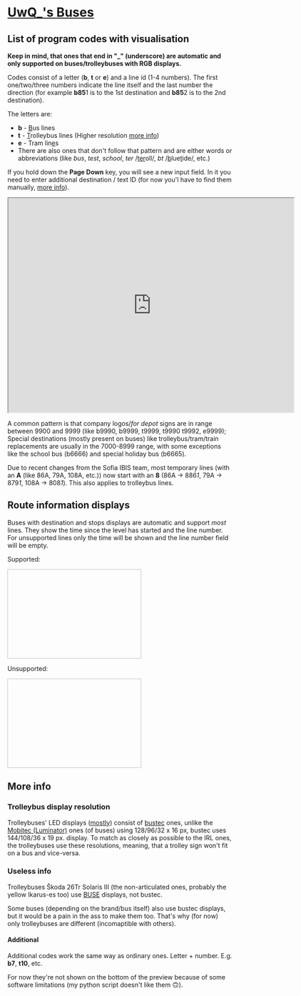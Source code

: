 # [UwQ_'s Buses](https://steamcommunity.com/sharedfiles/filedetails/?id=3355235212)

## List of program codes with visualisation
**Keep in mind, that ones that end in "_" (underscore) are automatic and only supported on buses/trolleybuses with RGB displays.**

Codes consist of a letter (**b**, **t** or **e**) and a line id (1-4 numbers). The first one/two/three numbers indicate the line itself and the last number the direction (for example **b85**1 is to the 1st destination and **b85**2 is to the 2nd destination).

The letters are:
- **b** - <ins>B</ins>us lines
- **t** - <ins>T</ins>rolleybus lines (Higher resolution [more info](#more-info))
- **e** - Tram lin<ins>e</ins>s
- There are also ones that don't follow that pattern and are either words or abbreviations (like *bus*, *test*, *school*, *ter* /<ins>ter</ins>oll/, *bt* /<ins>b</ins>lue<ins>t</ins>ide/, etc.)

If you hold down the **Page Down** key, you will see a new input field. In it you need to enter additional destination / text ID (for now you'l have to find them manually, [more info](#additional)).

<!-- Ones that start with "**s_**" will display text only on the front display while the others will only display the line number. -->

<iframe src="https://drive.google.com/file/d/1jkxPLIEW_YRySjPAC7d0Y7V2lbm7i9Xc/preview" width="640" height="480"></iframe>

A common pattern is that company logos/*for depot* signs are in range between 9900 and 9999 (like b9990, b9999, t9999, t9990 t9992, e9999); Special destinations (mostly present on buses) like trolleybus/tram/train replacements are usually in the 7000-8999 range, with some exceptions like the school bus (b6666) and special holiday bus (b6665).

Due to recent changes from the Sofia IBIS team, most temporary lines (with an **A** (like 86A, 79A, 108A, etc.)) now start with an **8** (86A -> 886*1*, 79A -> 879*1*, 108A -> 808*1*). This also applies to trolleybus lines.

## Route information displays

Buses with destination and stops displays are automatic and support *most* lines. They show the time since the level has started and the line number. For unsupported lines only the time will be shown and the line number field will be empty.

Supported:

<img scr="https://uwq-official.github.io/game-stuff/teardown/mods/uwq-buses/sup.png" height="200" width="300">

Unsupported:

<img scr="https://uwq-official.github.io/game-stuff/teardown/mods/uwq-buses/uns.png" height="200" width="300">

## More info
### Trolleybus display resolution
Trolleybuses' LED displays ([mostly](#useless-info)) consist of [bustec](https://bustec.eu/en/) ones, unlike the [Mobitec (Luminator)](https://www.luminator.com/en-uk/products/on-board-destination-displays.html) ones (of buses) using 128/96/32 x 16 px, bustec uses 144/108/36 x 19 px. display. To match as closely as possible to the IRL ones, the trolleybuses use these resolutions, meaning, that a trolley sign won't fit on a bus and vice-versa.

### Useless info
Trolleybuses Škoda 26Tr Solaris III (the non-articulated ones, probably the yellow Ikarus-es too) use [BUSE](https://www.buse.cz/en) displays, not bustec.

Some buses (depending on the brand/bus itself) also use bustec displays, but it would be a pain in the ass to make them too. That's why (for now) only trolleybuses are different (incomaptible with others).

#### Additional
Additional codes work the same way as ordinary ones. Letter + number.
E.g. **b7**, **t10**, etc.

For now they're not shown on the bottom of the preview because of some software limitations (my python script doesn't like them 🙃).